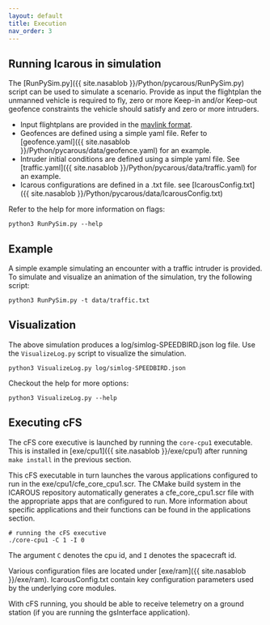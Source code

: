 ```yaml
---
layout: default
title: Execution
nav_order: 3
---
```


## Running Icarous in simulation

The [RunPySim.py]({{ site.nasablob }}/Python/pycarous/RunPySim.py) script can be used to simulate a scenario. Provide as input the flightplan the unmanned vehicle is required to fly, zero or more Keep-in and/or Keep-out geofence constraints the vehicle should satisfy and zero or more intruders. 

- Input flightplans are provided in the [mavlink format](https://mavlink.io/en/file_formats/#mission_plain_text_file). 
- Geofences are defined using a simple yaml file. Refer to [geofence.yaml]({{ site.nasablob }}/Python/pycarous/data/geofence.yaml) for an example. 
- Intruder initial conditions are defined using a simple yaml file. See [traffic.yaml]({{ site.nasablob }}/Python/pycarous/data/traffic.yaml) for an example.
- Icarous configurations are defined in a .txt file. see [IcarousConfig.txt]({{ site.nasablob }}/Python/pycarous/data/IcarousConfig.txt)

Refer to the help for more information on flags:
```
python3 RunPySim.py --help
```

## Example
A simple example simulating an encounter with a traffic intruder is provided. To simulate
and visualize an animation of the simulation, try the following script:

```
python3 RunPySim.py -t data/traffic.txt
```

## Visualization
The above simulation produces a log/simlog-SPEEDBIRD.json log file. Use the `VisualizeLog.py` script to visualize the simulation.
```
python3 VisualizeLog.py log/simlog-SPEEDBIRD.json
```
Checkout the help for more options:
```
python3 VisualizeLog.py --help
```


## Executing cFS

The cFS core executive is launched by running the `core-cpu1` executable. This
is installed in [exe/cpu1]({{ site.nasablob }}/exe/cpu1) after running `make install` in the previous
section.

This cFS executable in turn launches the varous applications configured to
run in the exe/cpu1/cfe_core_cpu1.scr. The CMake build system in the
ICAROUS repository automatically generates a cfe_core_cpu1.scr file with the
appropriate apps that are configured to run. More information about specific
applications and their functions can be found in the applications section.

```
# running the cFS executive
./core-cpu1 -C 1 -I 0
```

The argument `C` denotes the cpu id, and `I` denotes the spacecraft id. 

Various configuration files are located under [exe/ram]({{ site.nasablob }}/exe/ram). IcarousConfig.txt contain
key configuration parameters used by the underlying core modules.

With cFS running, you should be able to receive telemetry on a ground station (if you are running the gsInterface application).


